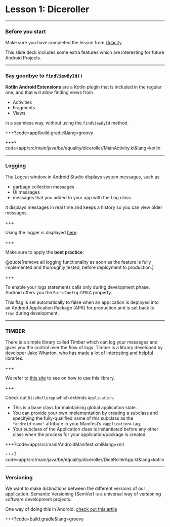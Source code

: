 # Lesson 1: Diceroller

---
### Before you start

Make sure you have completed the lesson from [Udacity](https://classroom.udacity.com/courses/ud9012).
 
This slide deck includes some extra features which are interesting for future Android Projects. 

---
### Say goodbye to `findViewById()`

**Kotlin Android Extensions** are a Kotlin plugin that is included in the regular one,
and that will allow finding views from
 
 - Activities
 - Fragments
 - Views 
 
 in a seamless way, without using the `findViewById` method.

+++?code=app/build.gradle&lang=groovy

+++?code=app/src/main/java/be/equality/diceroller/MainActivity.kt&lang=kotlin

---
### Logging
The Logcat window in Android Studio displays system messages, such as

- garbage collection messages
- UI messages
- messages that you added to your app with the Log class. 

It displays messages in real time and keeps a history so you can view older messages.

+++

Using the logger is displayed [here](https://developer.android.com/studio/debug/am-logcat). 

+++

Make sure to apply the **best practice**: 

@quote[remove all logging functionality as soon as the feature is fully implemented and thoroughly tested, before deployment to production.]

+++

To enable your logs statements calls only during development phase,
Android offers you the `BuildConfig.DEBUG` property. 

This flag is set automatically to false when an application is deployed into an Android Application Package (APK)
for production and is set back to `true` during development.

---
### TIMBER

There is a simple library called Timber which can log your messages and gives you the control 
over the flow of logs. Timber is a library developed by developer Jake Wharton, 
who has made a lot of interesting and helpful libraries.

+++

We refer to [this site](https://github.com/JakeWharton/timber) to see on how to use this library.


+++

Check out `DiceRollerpp` which extends `Application`. 

- This is a base class for maintaining global application state. 
- You can provide your own implementation by creating a subclass and specifying the 
fully-qualified name of this subclass as the `"android:name"` attribute in your 
Manifest’s `<application>` tag. 
- Your subclass of the Application class is instantiated before any other class when 
the process for your application/package is created.

+++?code=app/src/main/AndroidManifest.xml&lang=xml

+++?code=app/src/main/java/be/equality/diceroller/DiceRollerApp.kt&lang=kotlin

---

### Versioning

We want to make distinctions between the different versions of our application.
Semantic Versioning (SemVer) is a universal way of versioning software development projects.

One way of doing this in Android: [check out this artile](https://medium.com/@maxirosson/versioning-android-apps-d6ec171cfd82)

+++?code=build.gradle&lang=groovy
 

